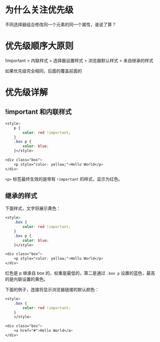 # 为什么关注优先级

不同选择器组合修改同一个元素的同一个属性，谁说了算？

# 优先级顺序大原则

!important > 内联样式 > 选择器设置样式 > 浏览器默认样式 > 来自继承的样式

如果优先级完全相同，后面的覆盖前面的

# 优先级详解
## !important 和内联样式

```css
<style>  
    p {  
        color: red !important;  
    }  
    .box p {  
        color: blue;  
    }</style>  
  
<div class="box">  
    <p style="color: yellow;">Hello World</p>  
</div>
```

`<p>` 标签最终生效的是带有 `!important` 的样式，显示为红色。

## 继承的样式

下面样式，文字将展示黄色：

```css
<style>  
    .box {  
        color: red !important;  
    }  
    .box p {  
        color: blue;  
    }</style>  
  
<div class="box">  
    <p style="color: yellow;">Hello World</p>  
</div>
```

红色是 p 继承自 box 的，权重是最低的，第二是通过 `.box p` 设置的蓝色，最高的是内联设置的黄色。

下面的例子，连接将显示浏览器链接的默认颜色：

```css
<style>  
    .box {  
        color: red !important;  
    }  
    </style>  
  
<div class="box">  
    <a href="#">Hello World</a>  
</div>
```